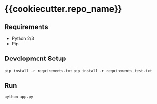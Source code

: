 # {{cookiecutter.repo_name}}

## Requirements

* Python 2/3
* Pip

## Development Setup
`pip install -r requirements.txt`
`pip install -r requirements_test.txt`

## Run

`python app.py`
